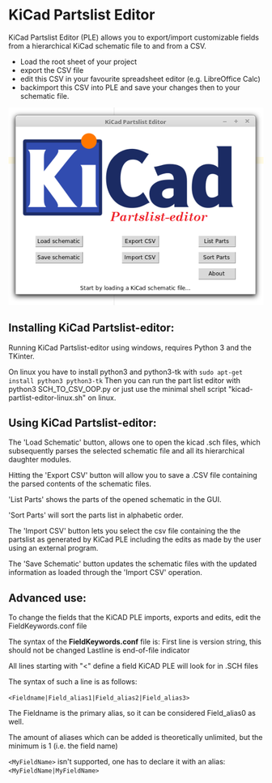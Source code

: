 # KiCad Partslist Editor

KiCad Partslist Editor (PLE) allows you to export/import customizable fields from a hierarchical KiCad schematic file to and from a CSV. 

* Load the root sheet of your project
* export the CSV file
* edit this CSV in your favourite spreadsheet editor (e.g. LibreOffice Calc)
* backimport this CSV into PLE and save your changes then to your schematic file. 

![Screenshot](screenshot.png)


## Installing KiCad Partslist-editor:

Running KiCad Partslist-editor using windows, requires Python 3 and the TKinter.

On linux you have to install python3 and python3-tk with 
```sudo apt-get install python3 python3-tk```
Then you can run the part list editor with 
python3 SCH_TO_CSV_OOP.py
or just use the minimal shell script "kicad-partlist-editor-linux.sh" on linux. 



## Using KiCad Partslist-editor:

The 'Load Schematic' button, allows one to open the kicad .sch files, which subsequently parses the selected schematic file and all its hierarchical daughter modules.

Hitting the 'Export CSV' button will allow you to save a .CSV file containing the parsed contents of the schematic files.

'List Parts' shows the parts of the opened schematic in the GUI.

'Sort Parts' will sort the parts list in alphabetic order.

The 'Import CSV' button lets you select the csv file containing the the partslist as generated by KiCad PLE including the edits as made by the user using an external program.

The 'Save Schematic' button updates the schematic files with the updated information as loaded through the 'Import CSV' operation.


## Advanced use:
To change the fields that the KiCAD PLE imports, exports and edits, edit the FieldKeywords.conf file

The syntax of the **FieldKeywords.conf** file is:
First line is version string, this should not be changed
Lastline is end-of-file indicator

All lines starting with "<" define a field KiCAD PLE will look for in .SCH files

The syntax of such a line is as follows:

```<Fieldname|Field_alias1|Field_alias2|Field_alias3>```

The Fieldname is the primary alias, so it can be considered Field_alias0 as well.

The amount of aliases which can be added is theoretically unlimited, but the minimum is 1 (i.e. the field name)

```<MyFieldName>``` isn't supported, one has to declare it with an alias:  
```<MyFieldName|MyFieldName>```
